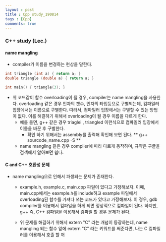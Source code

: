 ```yaml
---
layout : post
title : Cpp study_190814
tags : [Cpp]
comments: true
---
```

### C++ study (Lec.)

#### name mangling
- compiler가 이름을 변경하는 현상을 말한다.

```cpp
int triangle (int a) { return a; }
double triangle (double a) { return a; }

int main() { triangle(3); }
```

- 위 코드같이 함수 overloading이 될 경우, compiler는 name mangling을 사용한다. overloading 같은 경우 인자의 갯수, 인자의 타입등으로 구별되는데, 컴파일러 입장에서는 이름으로 구별한다. 따라서, 컴파일러 입장에서는 구별할 수 있는 방법이 없다. 이를 해결하기 위해서 overloading이 될 경우 이름을 다르게 한다.
  - 예를 들면, g++ 같은 경우 triaglei , triangled 이런식으로 컴파일러 입장에서 이름을 바꾼 후 구별한다.
    - 확인 하기 위해서는 assembly를 출력해 확인해 보면 된다. ** g++ sourcode_name.cpp -S **
  - name mangling 같은 경우 compiler에 따라 다르게 동작하며, 규약은 구글을 검색해서 알아보면 쉽다.

#### C and C++ 호환성 문제
- name mangling으로 인해서 파생되는 문제가 존재한다.
  - example.h, example.c, main.cpp 파일이 있다고 가정해보자. 이때, main.cpp에서는 eaxmple.h를 include하고 example 파일에서 overloading된 함수를 가져다 쓰는 코드가 있다고 가정해보자. 이 경우, gdb compiler를 이용해서 컴파일을 하게 되면 정상적으로 컴파일이 된다. 하지만, g++ 즉, C++ 컴파일을 이용해서 컴파일 할 경우 문제가 된다.   

  - 위 문제를 해결하기 위해서 extern "C" 라는 개념이 등장하는데, name mangling 되는 함수 앞에 extern "C" 라는 키워드를 써준다면, 나는 C 컴파일러를 이용해서 호출 할 꺼

